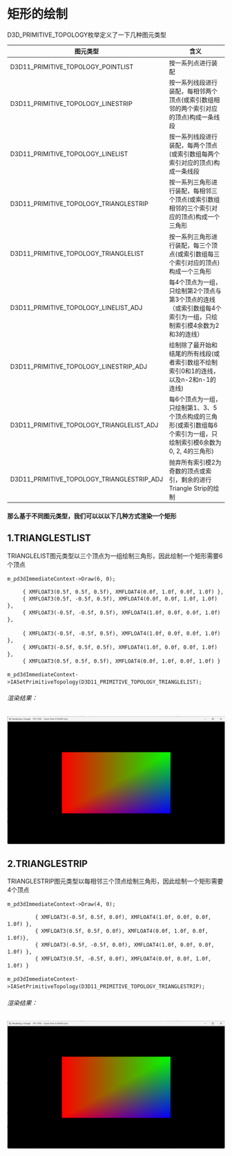 # 矩形的绘制

<!--注：源码修改自教程项目02-->

D3D_PRIMITIVE_TOPOLOGY枚举定义了一下几种图元类型

| 图元类型                                   | 含义                                                         |
| ------------------------------------------ | ------------------------------------------------------------ |
| D3D11_PRIMITIVE_TOPOLOGY_POINTLIST         | 按一系列点进行装配                                           |
| D3D11_PRIMITIVE_TOPOLOGY_LINESTRIP         | 按一系列线段进行装配，每相邻两个顶点(或索引数组相邻的两个索引对应的顶点)构成一条线段 |
| D3D11_PRIMITIVE_TOPOLOGY_LINELIST          | 按一系列线段进行装配，每两个顶点(或索引数组每两个索引对应的顶点)构成一条线段 |
| D3D11_PRIMITIVE_TOPOLOGY_TRIANGLESTRIP     | 按一系列三角形进行装配，每相邻三个顶点(或索引数组相邻的三个索引对应的顶点)构成一个三角形 |
| D3D11_PRIMITIVE_TOPOLOGY_TRIANGLELIST      | 按一系列三角形进行装配，每三个顶点(或索引数组每三个索引对应的顶点)构成一个三角形 |
| D3D11_PRIMITIVE_TOPOLOGY_LINELIST_ADJ      | 每4个顶点为一组，只绘制第2个顶点与第3个顶点的连线（或索引数组每4个索引为一组，只绘制索引模4余数为2和3的连线） |
| D3D11_PRIMITIVE_TOPOLOGY_LINESTRIP_ADJ     | 绘制除了最开始和结尾的所有线段(或者索引数组不绘制索引0和1的连线，以及n-2和n-1的连线) |
| D3D11_PRIMITIVE_TOPOLOGY_TRIANGLELIST_ADJ  | 每6个顶点为一组，只绘制第1、3、5个顶点构成的三角形(或索引数组每6个索引为一组，只绘制索引模6余数为0, 2, 4的三角形) |
| D3D11_PRIMITIVE_TOPOLOGY_TRIANGLESTRIP_ADJ | 抛弃所有索引模2为奇数的顶点或索引，剩余的进行Triangle Strip的绘制 |



#### 那么基于不同图元类型，我们可以以以下几种方式渲染一个矩形

## 1.TRIANGLESTLIST

TRIANGLELIST图元类型以三个顶点为一组绘制三角形，因此绘制一个矩形需要6个顶点

<!--设置顶点个数为6-->

`m_pd3dImmediateContext->Draw(6, 0);`

<!--设置顶点坐标-->

         { XMFLOAT3(0.5f, 0.5f, 0.5f), XMFLOAT4(0.0f, 1.0f, 0.0f, 1.0f) },
         { XMFLOAT3(0.5f, -0.5f, 0.5f), XMFLOAT4(0.0f, 0.0f, 1.0f, 1.0f) },
         { XMFLOAT3(-0.5f, -0.5f, 0.5f), XMFLOAT4(1.0f, 0.0f, 0.0f, 1.0f) },
    
         { XMFLOAT3(-0.5f, -0.5f, 0.5f), XMFLOAT4(1.0f, 0.0f, 0.0f, 1.0f) },
         { XMFLOAT3(-0.5f, 0.5f, 0.5f), XMFLOAT4(1.0f, 0.0f, 0.0f, 1.0f) },
         { XMFLOAT3(0.5f, 0.5f, 0.5f), XMFLOAT4(0.0f, 1.0f, 0.0f, 1.0f) }

<!--`设置图元类型`-->

`m_pd3dImmediateContext->IASetPrimitiveTopology(D3D11_PRIMITIVE_TOPOLOGY_TRIANGLELIST);`

###### 渲染结果：

![](markdownfiles\矩形.png)

## 2.TRIANGLESTRIP

TRIANGLESTRIP图元类型以每相邻三个顶点绘制三角形，因此绘制一个矩形需要4个顶点

<!--设置顶点个数为4-->

`m_pd3dImmediateContext->Draw(4, 0);`

<!--设置顶点坐标-->

             { XMFLOAT3(-0.5f, 0.5f, 0.0f), XMFLOAT4(1.0f, 0.0f, 0.0f, 1.0f) },
             { XMFLOAT3(0.5f, 0.5f, 0.0f), XMFLOAT4(0.0f, 1.0f, 0.0f, 1.0f)},
             { XMFLOAT3(-0.5f, -0.5f, 0.0f), XMFLOAT4(1.0f, 0.0f, 0.0f, 1.0f) },
             { XMFLOAT3(0.5f, -0.5f, 0.0f), XMFLOAT4(0.0f, 0.0f, 1.0f, 1.0f) }

<!--`设置图元类型`-->

 `m_pd3dImmediateContext->IASetPrimitiveTopology(D3D11_PRIMITIVE_TOPOLOGY_TRIANGLESTRIP);`

###### 渲染结果：

![](https://raw.githubusercontent.com/Telluluu/DirectX11-With-Windows-SDK/%E5%88%98%E6%9B%A6%E7%83%A8/%E4%BD%9C%E4%B8%9A%E6%B5%81%E7%A8%8B%E8%AF%B4%E6%98%8E%E5%8F%8A%E9%97%AE%E7%AD%94%E9%A2%98/markdownfiles/%E7%9F%A9%E5%BD%A2.png)

